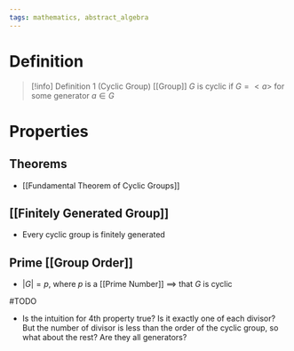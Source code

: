 ```yaml
---
tags: mathematics, abstract_algebra
---
```


# Definition

> [!info] Definition 1 (Cyclic Group)
> [[Group]] $G$ is cyclic if $G = <a>$ for some generator $a \in G$

# Properties

## Theorems
- [[Fundamental Theorem of Cyclic Groups]]

## [[Finitely Generated Group]]
- Every cyclic group is finitely generated

## Prime [[Group Order]]
- $|G| = p$, where $p$ is a [[Prime Number]] $\implies$ that $G$ is cyclic

#TODO 
- Is the intuition for 4th property true? Is it exactly one of each divisor? But the number of divisor is less than the order of the cyclic group, so what about the rest? Are they all generators?